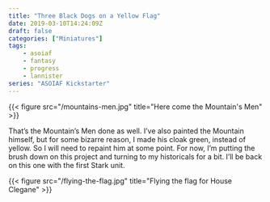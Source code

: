 ```yaml
---
title: "Three Black Dogs on a Yellow Flag"
date: 2019-03-10T14:24:09Z
draft: false
categories: ["Miniatures"]
tags:
    - asoiaf
    - fantasy
    - progress
    - lannister
series: "ASOIAF Kickstarter"
---
```


{{< figure src="/mountains-men.jpg" title="Here come the Mountain's Men" >}}

That’s the Mountain’s Men done as well. I’ve also painted the Mountain himself, but for some bizarre reason, I made his cloak green, instead of yellow. So I will need to repaint him at some point. For now, I’m putting the brush down on this project and turning to my historicals for a bit. I’ll be back on this one with the first Stark unit.

{{< figure src="/flying-the-flag.jpg" title="Flying the flag for House Clegane" >}}
